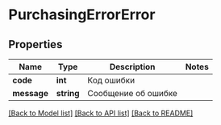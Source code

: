 # PurchasingErrorError

## Properties
Name | Type | Description | Notes
------------ | ------------- | ------------- | -------------
**code** | **int** | Код ошибки | 
**message** | **string** | Сообщение об ошибке | 

[[Back to Model list]](../../README.md#documentation-for-models) [[Back to API list]](../../README.md#documentation-for-api-endpoints) [[Back to README]](../../README.md)

